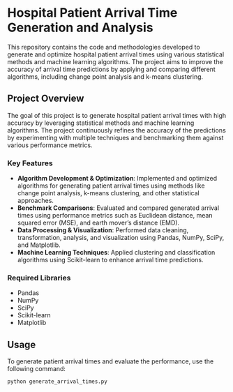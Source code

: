 # Hospital Patient Arrival Time Generation and Analysis

This repository contains the code and methodologies developed to generate and optimize hospital patient arrival times using various statistical methods and machine learning algorithms. The project aims to improve the accuracy of arrival time predictions by applying and comparing different algorithms, including change point analysis and k-means clustering.

## Project Overview

The goal of this project is to generate hospital patient arrival times with high accuracy by leveraging statistical methods and machine learning algorithms. The project continuously refines the accuracy of the predictions by experimenting with multiple techniques and benchmarking them against various performance metrics.

### Key Features
- **Algorithm Development & Optimization**: Implemented and optimized algorithms for generating patient arrival times using methods like change point analysis, k-means clustering, and other statistical approaches.
- **Benchmark Comparisons**: Evaluated and compared generated arrival times using performance metrics such as Euclidean distance, mean squared error (MSE), and earth mover’s distance (EMD).
- **Data Processing & Visualization**: Performed data cleaning, transformation, analysis, and visualization using Pandas, NumPy, SciPy, and Matplotlib.
- **Machine Learning Techniques**: Applied clustering and classification algorithms using Scikit-learn to enhance arrival time predictions.

### Required Libraries
- Pandas
- NumPy
- SciPy
- Scikit-learn
- Matplotlib

## Usage

To generate patient arrival times and evaluate the performance, use the following command:

```bash
python generate_arrival_times.py
